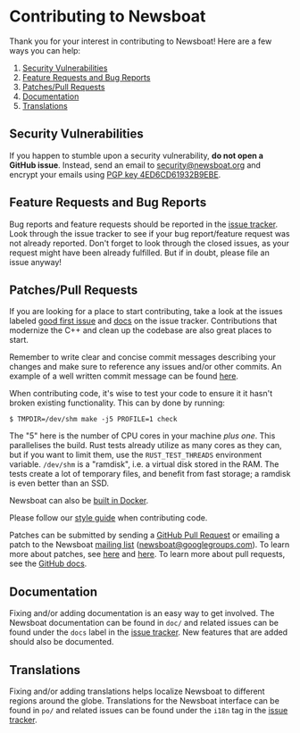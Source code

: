 # Contributing to Newsboat

Thank you for your interest in contributing to Newsboat! Here are a few ways
you can help:

1. [Security Vulnerabilities](#security-vulnerabilities)
2. [Feature Requests and Bug Reports](#feature-requests-and-bug-reports)
3. [Patches/Pull Requests](#patchespull-requests)
4. [Documentation](#documentation)
5. [Translations](#translations)


## Security Vulnerabilities

If you happen to stumble upon a security vulnerability, **do not open a GitHub issue**.
Instead, send an email to security@newsboat.org and encrypt your emails using 
[PGP key 4ED6CD61932B9EBE](https://newsboat.org/newsboat.pgp).


## Feature Requests and Bug Reports

Bug reports and feature requests should be reported in the
[issue tracker](https://github.com/newsboat/newsboat/issues). Look through the
issue tracker to see if your bug report/feature request was not already
reported. Don't forget to look through the closed issues, as your request might
have been already fulfilled. But if in doubt, please file an issue anyway!


## Patches/Pull Requests

If you are looking for a place to start contributing, take a look at the issues labeled 
[good first issue](https://github.com/newsboat/newsboat/labels/good%20first%20issue)
and [docs](https://github.com/newsboat/newsboat/labels/docs) on the issue tracker.
Contributions that modernize the C++ and clean up the codebase are also great places
to start.

Remember to write clear and concise commit messages describing your changes and make
sure to reference any issues and/or other commits. An example of a well written
commit message can be found [here](https://chris.beams.io/posts/git-commit/).

When contributing code, it's wise to test your code to ensure it it hasn't
broken existing functionality. This can by done by running:

	$ TMPDIR=/dev/shm make -j5 PROFILE=1 check

The "5" here is the number of CPU cores in your machine *plus one*. This
parallelises the build. Rust tests already utilize as many cores as they can,
but if you want to limit them, use the `RUST_TEST_THREADS` environment variable.
`/dev/shm` is a "ramdisk", i.e. a virtual disk stored in the RAM. The tests
create a lot of temporary files, and benefit from fast storage; a ramdisk is
even better than an SSD.

Newsboat can also be [built in Docker](doc/docker.md).

Please follow our [style guide](doc/internal/code-style.markdown) when
contributing code.

Patches can be submitted by sending a 
[GitHub Pull Request](https://github.com/newsboat/newsboat/pull/new/master) or 
emailing a patch to the Newsboat 
[mailing list](https://groups.google.com/group/newsboat) (newsboat@googlegroups.com). 
To learn more about patches, see 
[here](https://www.kernel.org/doc/html/latest/process/submitting-patches.html) and 
[here](https://github.com/git/git/blob/master/Documentation/SubmittingPatches). To
learn more about pull requests, 
see the [GitHub docs](https://docs.github.com/en/free-pro-team@latest/github/collaborating-with-issues-and-pull-requests/creating-a-pull-request).


## Documentation

Fixing and/or adding documentation is an easy way to get involved. The Newsboat
documentation can be found in `doc/` and related issues can be found under the
`docs` label in the 
[issue tracker](https://github.com/newsboat/newsboat/labels/docs). New features
that are added should also be documented.


## Translations

Fixing and/or adding translations helps localize Newsboat to different regions
around the globe. Translations for the Newsboat interface can be found in `po/`
and related issues can be found under the `i18n` tag in the 
[issue tracker](https://github.com/newsboat/newsboat/labels/i18n).
